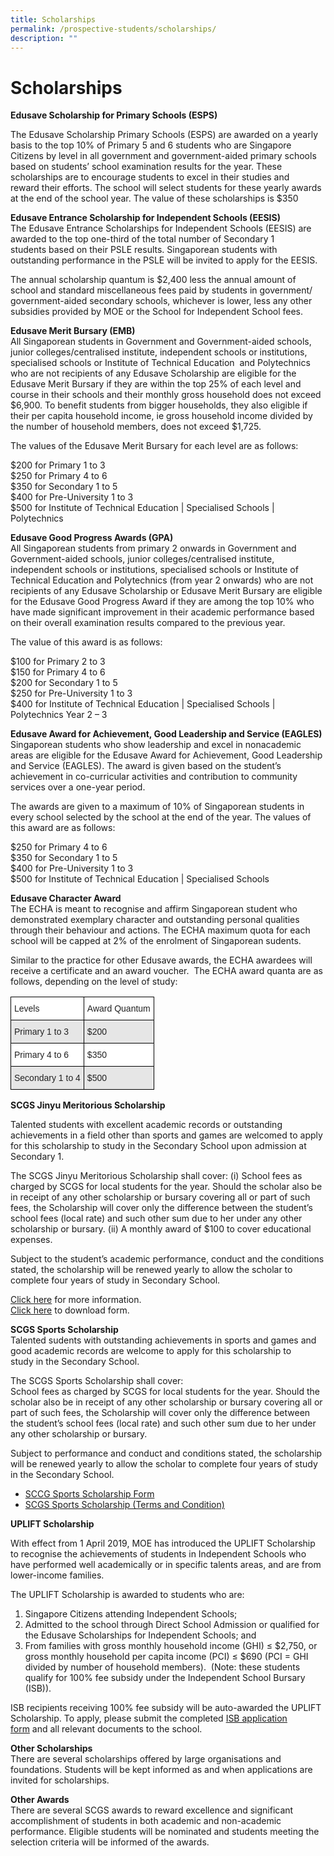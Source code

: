 ```yaml
---
title: Scholarships
permalink: /prospective-students/scholarships/
description: ""
---
```

# **Scholarships**

**Edusave Scholarship for Primary Schools (ESPS)** 

The Edusave Scholarship Primary Schools (ESPS) are awarded on a yearly basis to the top 10% of Primary 5 and 6 students who are Singapore Citizens by level in all government and government-aided primary schools based on students’ school examination results for the year. These scholarships are to encourage students to excel in their studies and reward their efforts. The school will select students for these yearly awards at the end of the school year. The value of these scholarships is $350

**Edusave Entrance Scholarship for Independent Schools (EESIS)**  
The Edusave Entrance Scholarships for Independent Schools (EESIS) are awarded to the top one-third of the total number of Secondary 1 students based on their PSLE results. Singaporean students with outstanding performance in the PSLE will be invited to apply for the EESIS.

The annual scholarship quantum is $2,400 less the annual amount of school and standard miscellaneous fees paid by students in government/ government-aided secondary schools, whichever is lower, less any other subsidies provided by MOE or the School for Independent School fees.

**Edusave Merit Bursary (EMB)**  
All Singaporean students in Government and Government-aided schools, junior colleges/centralised institute, independent schools or institutions, specialised schools or Institute of Technical Education  and Polytechnics who are not recipients of any Edusave Scholarship are eligible for the Edusave Merit Bursary if they are within the top 25% of each level and course in their schools and their monthly gross household does not exceed $6,900. To benefit students from bigger households, they also eligible if their per capita household income, ie gross household income divided by the number of household members, does not exceed $1,725.

The values of the Edusave Merit Bursary for each level are as follows:

$200 for Primary 1 to 3  
$250 for Primary 4 to 6  
$350 for Secondary 1 to 5  
$400 for Pre-University 1 to 3  
$500 for Institute of Technical Education | Specialised Schools | Polytechnics

**Edusave Good Progress Awards (GPA)**  
All Singaporean students from primary 2 onwards in Government and Government-aided schools, junior colleges/centralised institute, independent schools or institutions, specialised schools or Institute of Technical Education and Polytechnics (from year 2 onwards) who are not recipients of any Edusave Scholarship or Edusave Merit Bursary are eligible for the Edusave Good Progress Award if they are among the top 10% who have made significant improvement in their academic performance based on their overall examination results compared to the previous year.

The value of this award is as follows:

$100 for Primary 2 to 3  
$150 for Primary 4 to 6  
$200 for Secondary 1 to 5  
$250 for Pre-University 1 to 3  
$400 for Institute of Technical Education | Specialised Schools | Polytechnics Year 2 – 3

**Edusave Award for Achievement, Good Leadership and Service (EAGLES)**  
Singaporean students who show leadership and excel in nonacademic areas are eligible for the Edusave Award for Achievement, Good Leadership and Service (EAGLES). The award is given based on the student’s achievement in co-curricular activities and contribution to community services over a one-year period.

The awards are given to a maximum of 10% of Singaporean students in every school selected by the school at the end of the year. The values of this award are as follows:

$250 for Primary 4 to 6  
$350 for Secondary 1 to 5  
$400 for Pre-University 1 to 3  
$500 for Institute of Technical Education | Specialised Schools

**Edusave Character Award**     
The ECHA is meant to recognise and affirm Singaporean student who demonstrated exemplary character and outstanding personal qualities through their behaviour and actions. The ECHA maximum quota for each school will be capped at 2% of the enrolment of Singaporean sudents.

Similar to the practice for other Edusave awards, the ECHA awardees will receive a certificate and an award voucher.  The ECHA award quanta are as follows, depending on the level of study:


<table style="border-collapse:collapse;border-spacing:0" class="tg"><thead><tr><th style="background-color:#FFF;border-color:black;border-style:solid;border-width:1px;color:#222;font-family:Arial, sans-serif;font-size:14px;font-weight:normal;overflow:hidden;padding:10px 5px;text-align:left;vertical-align:middle;word-break:normal">Levels</th><th style="background-color:#FFF;border-color:black;border-style:solid;border-width:1px;color:#222;font-family:Arial, sans-serif;font-size:14px;font-weight:normal;overflow:hidden;padding:10px 5px;text-align:left;vertical-align:middle;word-break:normal">Award Quantum</th></tr></thead><tbody><tr><td style="background-color:#E6E6E6;border-color:black;border-style:solid;border-width:1px;color:#222;font-family:Arial, sans-serif;font-size:14px;overflow:hidden;padding:10px 5px;text-align:left;vertical-align:middle;word-break:normal">Primary 1 to 3</td><td style="background-color:#E6E6E6;border-color:black;border-style:solid;border-width:1px;color:#222;font-family:Arial, sans-serif;font-size:14px;overflow:hidden;padding:10px 5px;text-align:left;vertical-align:middle;word-break:normal">$200</td></tr><tr><td style="background-color:#FFF;border-color:black;border-style:solid;border-width:1px;color:#222;font-family:Arial, sans-serif;font-size:14px;overflow:hidden;padding:10px 5px;text-align:left;vertical-align:middle;word-break:normal">Primary 4 to 6</td><td style="background-color:#FFF;border-color:black;border-style:solid;border-width:1px;color:#222;font-family:Arial, sans-serif;font-size:14px;overflow:hidden;padding:10px 5px;text-align:left;vertical-align:middle;word-break:normal">$350</td></tr><tr><td style="background-color:#E6E6E6;border-color:black;border-style:solid;border-width:1px;color:#222;font-family:Arial, sans-serif;font-size:14px;overflow:hidden;padding:10px 5px;text-align:left;vertical-align:middle;word-break:normal">Secondary 1 to 4</td><td style="background-color:#E6E6E6;border-color:black;border-style:solid;border-width:1px;color:#222;font-family:Arial, sans-serif;font-size:14px;overflow:hidden;padding:10px 5px;text-align:left;vertical-align:middle;word-break:normal">$500</td></tr></tbody></table>

**SCGS Jinyu Meritorious Scholarship** 

Talented students with excellent academic records or outstanding achievements in a field other than sports and games are welcomed to apply for this scholarship to study in the Secondary School upon admission at Secondary 1.

The SCGS Jinyu Meritorious Scholarship shall cover: (i) School fees as charged by SCGS for local students for the year. Should the scholar also be in receipt of any other scholarship or bursary covering all or part of such fees, the Scholarship will cover only the difference between the student’s school fees (local rate) and such other sum due to her under any other scholarship or bursary. (ii) A monthly award of $100 to cover educational expenses.

Subject to the student’s academic performance, conduct and the conditions stated, the scholarship will be renewed yearly to allow the scholar to complete four years of study in Secondary School.

[Click here](/files/Jinyu-Meritorious-Scholarship_Renewal_New_Terms-Conditions.pdf) for more information.     
[Click here](/files/Jinyu_Student%20Application%20Form_NEW_2022_TEMPLATE_FOR_NEW_UPDATED_3_OCT_2022.pdf) to download form.

**SCGS Sports Scholarship**   
Talented sudents with outstanding achievements in sports and games and good academic records are welcome to apply for this scholarship to study in the Secondary School.

The SCGS Sports Scholarship shall cover:  
School fees as charged by SCGS for local students for the year. Should the scholar also be in receipt of any other scholarship or bursary covering all or part of such fees, the Scholarship will cover only the difference between the student’s school fees (local rate) and such other sum due to her under any other scholarship or bursary.

Subject to performance and conduct and conditions stated, the scholarship will be renewed yearly to allow the scholar to complete four years of study in the Secondary School.

* [SCCG Sports Scholarship Form](/files/2022-Sports-Scholarship-Application-Form.pdf)
* [SCGS Sports Scholarship (Terms and Condition)](/files/2022-Sports-Scholarship-Terms-Conditions.pdf)

**UPLIFT Scholarship**

With effect from 1 April 2019, MOE has introduced the UPLIFT Scholarship to recognise the achievements of students in Independent Schools who have performed well academically or in specific talents areas, and are from lower-income families.

The UPLIFT Scholarship is awarded to students who are:

1.  Singapore Citizens attending Independent Schools;
2.  Admitted to the school through Direct School Admission or qualified for the Edusave Scholarships for Independent Schools; and
3.  From families with gross monthly household income (GHI) ≤ $2,750, or gross monthly household per capita income (PCI) ≤ $690 (PCI = GHI divided by number of household members).  (Note: these students qualify for 100% fee subsidy under the Independent School Bursary (ISB)).

ISB recipients receiving 100% fee subsidy will be auto-awarded the UPLIFT Scholarship. To apply, please submit the completed [ISB application form](/downloads) and all relevant documents to the school.

**Other Scholarships**   
There are several scholarships offered by large organisations and foundations. Students will be kept informed as and when applications are invited for scholarships.

**Other Awards**  
There are several SCGS awards to reward excellence and significant accomplishment of students in both academic and non-academic performance. Eligible students will be nominated and students meeting the selection criteria will be informed of the awards.